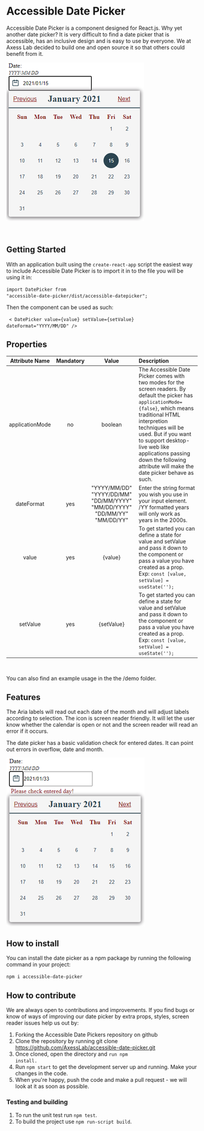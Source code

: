 # Accessible Date Picker

Accessible Date Picker is a component designed for React.js. Why yet another date picker? 
It is very difficult to find a date picker that is accessible, has an inclusive design
and is easy to use by everyone.
We at Axess Lab decided to build one and open source it so that others could benefit 
from it. 

 ![DatePicker](./images/datePickerImage.png)

<br/>

## Getting Started 
With an application built using the <code>create-react-app</code> script the easiest way to include Accessible Date Picker is to import it in to the file you will be using it in:

<code>import DatePicker from "accessible-date-picker/dist/accessible-datepicker";</code>

Then the component can be used as such: 

<code> < DatePicker value={value} setValue={setValue} dateFormat="YYYY/MM/DD" /> </code>


## Properties

| Attribute Name | Mandatory | Value | Description |    
| :-----------: |:-----------:| :-----------:| :-----|
| applicationMode | no    | boolean  | The Accessible Date Picker comes with two modes for the screen readers. By default the picker has <code>applicationMode={false}</code>, which means traditional HTML interpretion techniques will be used. But if you want to support desktop-live web like applications passing down the following attribute will make the date picker behave as such.  |
| dateFormat | yes     | "YYYY/MM/DD" "YYYY/DD/MM" "DD/MM/YYYY" "MM/DD/YYYY" "DD/MM/YY" "MM/DD/YY" |   Enter the string format you wish you use in your input element. /YY formatted years will only work as years in the 2000s. |
| value | yes      |    {value} | To get started you can define a state for value and setValue and pass it down to the component or pass a value you have created as a prop. Exp:  <code>const [value, setValue] = useState('');</code>
| setValue | yes      |    {setValue} | To get started you can define a state for value and setValue and pass it down to the component or pass a value you have created as a prop. Exp:  <code>const [value, setValue] = useState('');</code>

<br/>

You can also find an example usage in the the /demo folder.



## Features

The Aria labels will read out each date of the month and will adjust labels according to selection. The icon is
screen reader friendly. It will let the user know whether the calendar is open or not and the screen reader 
will read an error if it occurs.

The date picker has a basic validation check for entered dates. It can point out errors in 
overflow, date and month.

 ![DatePicker](./images/errorImage.png)


## How to install 
You can install the date picker as a npm package by running the following command in your project:

<code>npm i accessible-date-picker</code>


## How to contribute 
We are always open to contributions and improvements. If you find bugs or know of ways of improving our date picker by extra props, styles, screen reader issues help us out by:
1. Forking the Accessible Date Pickers repository on github
2. Clone the repository by running git clone https://github.com/AxessLab/accessible-date-picker.git
3. Once cloned, open the directory and <code>run npm install.</code>
4. Run <code>npm start</code> to get the development server up and running. Make your changes in the code.
5. When you're happy, push the code and make a pull request - we will look at it as soon as possible.

### Testing and building

1. To run the unit test run  <code>npm test</code>.
2. To build the project use <code>npm run-script build</code>.